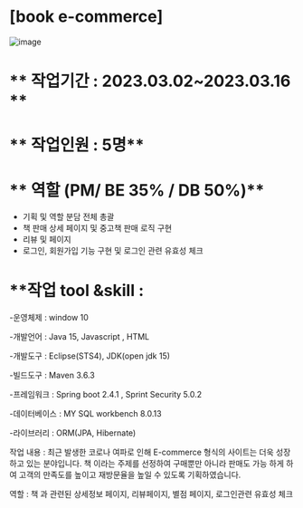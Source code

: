 # [book e-commerce]
![image](https://github.com/user-attachments/assets/00548951-34cd-47e2-9ff4-92dc045937ad)



# ** 작업기간 : 2023.03.02~2023.03.16 **

# ** 작업인원 : 5명** 
# ** 역할 (PM/ BE 35% / DB 50%)**
- 기획 및 역할 분담 전체 총괄
- 책 판매 상세 페이지 및 중고책 판매 로직 구현
- 리뷰 및 페이지
- 로그인, 회원가입 기능 구현 및 로그인 관련 유효성 체크

# **작업 tool &skill : ##

-운영체제 : window 10

-개발언어 : Java 15, Javascript , HTML

-개발도구 : Eclipse(STS4), JDK(open jdk 15)

-빌드도구 : Maven 3.6.3

-프레임워크 : Spring boot 2.4.1 , Sprint Security 5.0.2

-데이터베이스 : MY SQL workbench 8.0.13

-라이브러리 : ORM(JPA, Hibernate)

작업 내용 : 최근 발생한 코로나 여파로 인해 E-commerce 형식의 사이트는 더욱 성장하고 있는 분야입니다. 책 이라는 주제를 선정하여 구매뿐만 아니라 판매도 가능 하게 하여 고객의 
           만족도를 높이고 재방문율을 높일 수 있도록 기획하였습니다.

역할 : 책 과 관련된 상세정보 페이지, 리뷰페이지, 별점 페이지, 로그인관련 유효성 체크
